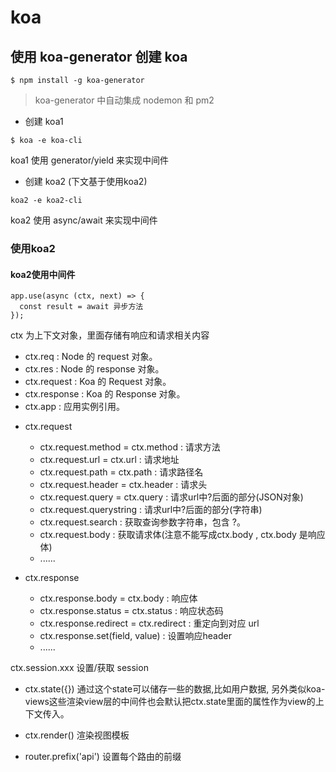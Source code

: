 # koa

## 使用 koa-generator 创建 koa
```
$ npm install -g koa-generator  
```
>  koa-generator 中自动集成 nodemon 和 pm2
* 创建 koa1
```
$ koa -e koa-cli
```
koa1 使用 generator/yield  来实现中间件

* 创建 koa2 (下文基于使用koa2)
```
koa2 -e koa2-cli
```
koa2 使用 async/await  来实现中间件

### 使用koa2

#### koa2使用中间件
```
app.use(async (ctx, next) => { 
  const result = await 异步方法 
});
```
 ctx 为上下文对象，里面存储有响应和请求相关内容
 * ctx.req : Node 的 request 对象。
 * ctx.res : Node 的 response 对象。
 * ctx.request : Koa 的 Request 对象。
 * ctx.response : Koa 的 Response 对象。
 * ctx.app : 应用实例引用。
 
 - ctx.request
    - ctx.request.method = ctx.method : 请求方法
    - ctx.request.url = ctx.url : 请求地址
    - ctx.request.path = ctx.path : 请求路径名
    - ctx.request.header = ctx.header : 请求头
    - ctx.request.query = ctx.query : 请求url中?后面的部分(JSON对象)
    - ctx.request.querystring : 请求url中?后面的部分(字符串)
    - ctx.request.search : 获取查询参数字符串，包含 ?。
    - ctx.request.body : 获取请求体(注意不能写成ctx.body , ctx.body 是响应体)
    - ......
 
 - ctx.response
    - ctx.response.body = ctx.body : 响应体
    - ctx.response.status = ctx.status : 响应状态码
    - ctx.response.redirect = ctx.redirect :  重定向到对应 url
    - ctx.response.set(field, value) : 设置响应header
    - ......
 
 ctx.session.xxx 设置/获取 session
 
 - ctx.state({}) 通过这个state可以储存一些的数据,比如用户数据,
 另外类似koa-views这些渲染view层的中间件也会默认把ctx.state里面的属性作为view的上下文传入。
 
 - ctx.render() 渲染视图模板
 
 - router.prefix('api') 设置每个路由的前缀
 
